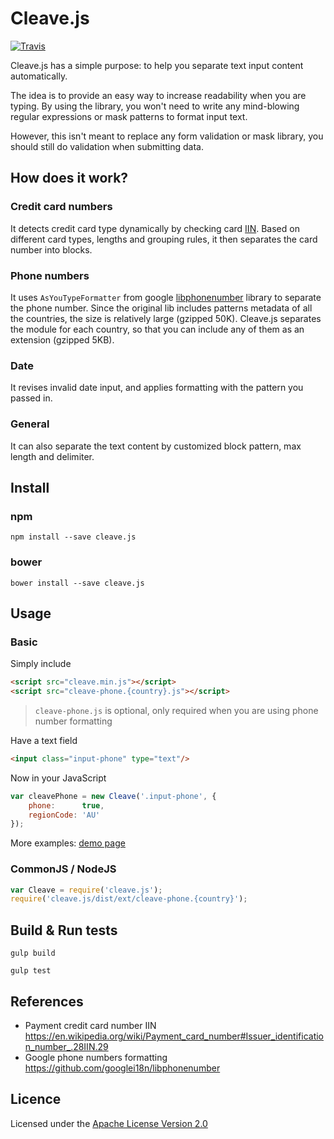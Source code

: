 # Cleave.js

[![Travis](https://img.shields.io/travis/nosir/cleave.js.svg?maxAge=2592000)](https://travis-ci.org/nosir/cleave.js)

Cleave.js has a simple purpose: to help you separate text input content automatically.

The idea is to provide an easy way to increase readability when you are typing. By using the library, you won't need to write any mind-blowing regular expressions or mask patterns to format input text.

However, this isn't meant to replace any form validation or mask library, you should still do validation when submitting data.

## How does it work?

### Credit card numbers
It detects credit card type dynamically by checking card [IIN](https://en.wikipedia.org/wiki/Payment_card_number#Issuer_identification_number_.28IIN.29). Based on different card types, lengths and grouping rules, it then separates the card number into blocks. 

### Phone numbers
It uses `AsYouTypeFormatter` from google [libphonenumber](https://github.com/googlei18n/libphonenumber/) library to separate the phone number. Since the original lib includes patterns metadata of all the countries, the size is relatively large (gzipped 50K). Cleave.js separates the module for each country, so that you can include any of them as an extension (gzipped 5KB). 

### Date
It revises invalid date input, and applies formatting with the pattern you passed in.

### General
It can also separate the text content by customized block pattern, max length and delimiter.


## Install

### npm

```
npm install --save cleave.js
```

### bower

```
bower install --save cleave.js
```

## Usage

### Basic

Simply include

```html
<script src="cleave.min.js"></script>
<script src="cleave-phone.{country}.js"></script>
```

> `cleave-phone.js` is optional, only required when you are using phone number formatting

Have a text field

```html
<input class="input-phone" type="text"/>
```

Now in your JavaScript

```javascript
var cleavePhone = new Cleave('.input-phone', {
    phone:      true,
    regionCode: 'AU'
});
```

More examples: [demo page](https://github.com)

### CommonJS / NodeJS

```javascript
var Cleave = require('cleave.js');
require('cleave.js/dist/ext/cleave-phone.{country}');
```

## Build & Run tests

```
gulp build
```

```
gulp test
```

## References

- Payment credit card number IIN https://en.wikipedia.org/wiki/Payment_card_number#Issuer_identification_number_.28IIN.29
- Google phone numbers formatting https://github.com/googlei18n/libphonenumber

## Licence

Licensed under the [Apache License Version 2.0](http://www.apache.org/licenses/LICENSE-2.0) 
